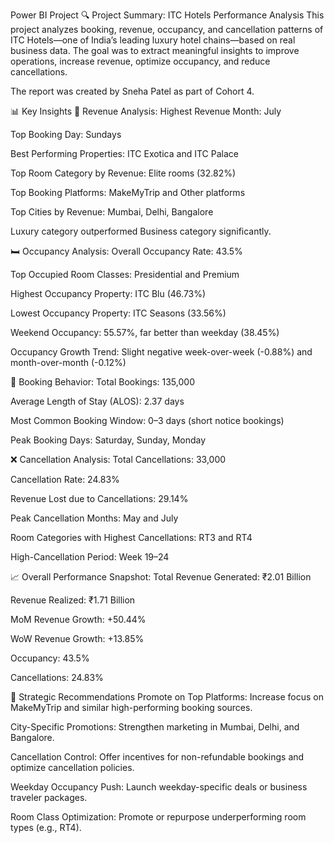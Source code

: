 Power BI Project
🔍 Project Summary: ITC Hotels Performance Analysis
This project analyzes booking, revenue, occupancy, and cancellation patterns of ITC Hotels—one of India’s leading luxury hotel chains—based on real business data. The goal was to extract meaningful insights to improve operations, increase revenue, optimize occupancy, and reduce cancellations.

The report was created by Sneha Patel as part of Cohort 4.

📊 Key Insights
🏨 Revenue Analysis:
Highest Revenue Month: July

Top Booking Day: Sundays

Best Performing Properties: ITC Exotica and ITC Palace

Top Room Category by Revenue: Elite rooms (32.82%)

Top Booking Platforms: MakeMyTrip and Other platforms

Top Cities by Revenue: Mumbai, Delhi, Bangalore

Luxury category outperformed Business category significantly.

🛏️ Occupancy Analysis:
Overall Occupancy Rate: 43.5%

Top Occupied Room Classes: Presidential and Premium

Highest Occupancy Property: ITC Blu (46.73%)

Lowest Occupancy Property: ITC Seasons (33.56%)

Weekend Occupancy: 55.57%, far better than weekday (38.45%)

Occupancy Growth Trend: Slight negative week-over-week (-0.88%) and month-over-month (-0.12%)

📅 Booking Behavior:
Total Bookings: 135,000

Average Length of Stay (ALOS): 2.37 days

Most Common Booking Window: 0–3 days (short notice bookings)

Peak Booking Days: Saturday, Sunday, Monday

❌ Cancellation Analysis:
Total Cancellations: 33,000

Cancellation Rate: 24.83%

Revenue Lost due to Cancellations: 29.14%

Peak Cancellation Months: May and July

Room Categories with Highest Cancellations: RT3 and RT4

High-Cancellation Period: Week 19–24

📈 Overall Performance Snapshot:
Total Revenue Generated: ₹2.01 Billion

Revenue Realized: ₹1.71 Billion

MoM Revenue Growth: +50.44%

WoW Revenue Growth: +13.85%

Occupancy: 43.5%

Cancellations: 24.83%

📌 Strategic Recommendations
Promote on Top Platforms: Increase focus on MakeMyTrip and similar high-performing booking sources.

City-Specific Promotions: Strengthen marketing in Mumbai, Delhi, and Bangalore.

Cancellation Control: Offer incentives for non-refundable bookings and optimize cancellation policies.

Weekday Occupancy Push: Launch weekday-specific deals or business traveler packages.

Room Class Optimization: Promote or repurpose underperforming room types (e.g., RT4).
